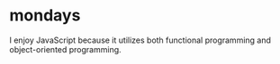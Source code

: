 # mondays

I enjoy JavaScript because it utilizes both functional programming and object-oriented programming.
